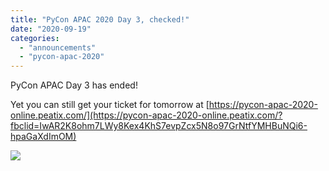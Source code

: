 ```yaml
---
title: "PyCon APAC 2020 Day 3, checked!"
date: "2020-09-19"
categories:
  - "announcements"
  - "pycon-apac-2020"
---
```


PyCon APAC Day 3 has ended!

Yet you can still get your ticket for tomorrow at [https://pycon-apac-2020-online.peatix.com/](https://pycon-apac-2020-online.peatix.com/?fbclid=IwAR2K8ohm7LWy8Kex4KhS7evpZcx5N8o97GrNtfYMHBuNQi6-hpaGaXdImOM)

![](/archived-images/ends3.png?w=1024)
